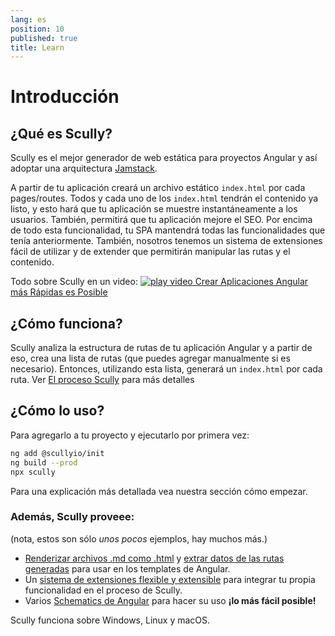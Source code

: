 ```yaml
---
lang: es
position: 10
published: true
title: Learn
---
```


# Introducción

## ¿Qué es Scully?

Scully es el mejor generador de web estática para proyectos Angular y así adoptar una arquitectura [Jamstack](https://jamstack.org/).

A partir de tu aplicación creará un archivo estático `index.html` por cada pages/routes. Todos y cada uno de los `index.html` tendrán el contenido ya listo, y esto hará que tu aplicación se muestre instantáneamente a los usuarios. También, permitirá que tu aplicación mejore el SEO. Por encima de todo esta funcionalidad, tu SPA mantendrá todas las funcionalidades que tenía anteriormente.
También, nosotros tenemos un sistema de extensiones fácil de utilizar y de extender que permitirán manipular las rutas y el contenido.

Todo sobre Scully en un video:
<a class="docs-icon-button" href="https://thinkster.io/tutorials/scully-webinar-building-the-fastest-angular-apps-possible">
<img src="/assets/img/icons/play-solid.svg" alt="play video"/>
Crear Aplicaciones Angular más Rápidas es Posible
</a>

## ¿Cómo funciona?

Scully analiza la estructura de rutas de tu aplicación Angular y a partir de eso, crea una lista de rutas (que puedes agregar manualmente si es necesario). Entonces, utilizando esta lista, generará un `index.html` por cada ruta. Ver [El proceso Scully](/docs/concepts/process) para más detalles

## ¿Cómo lo uso?

Para agregarlo a tu proyecto y ejecutarlo por primera vez:

```bash
ng add @scullyio/init
ng build --prod
npx scully
```

Para una explicación más detallada vea nuestra sección cómo empezar.

### Además, Scully proveee:

(nota, estos son sólo _unos pocos_ ejemplos, hay muchos más.)

- [Renderizar archivos .md como .html](/docs/learn/create-a-blog/add-blog-support) y [extrar datos de las rutas generadas](/docs/learn/create-a-blog/use-blog-post-data-in-template) para usar en los templates de Angular.
- Un [sistema de extensiones flexible y extensible](/docs/Reference/plugins/overview) para integrar tu propia funcionalidad en el proceso de Scully.
- Varios [Schematics de Angular](/docs/Reference/schematics/create-scully-files-with-ng-add) para hacer su uso **¡lo más fácil posible!**

Scully funciona sobre Windows, Linux y macOS.
